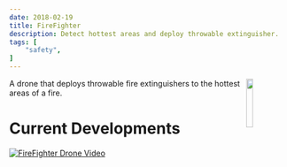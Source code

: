 ```yaml
---
date: 2018-02-19
title: FireFighter
description: Detect hottest areas and deploy throwable extinguisher.
tags: [
    "safety",
]
---
```

<img align="right" src="https://i.imgur.com/p8jenZt.png" style="width: 15%;">
A drone that deploys throwable fire extinguishers to the hottest areas of a fire. 

# Current Developments

[![FireFighter Drone Video](https://i.imgur.com/pYmULGJ.png)](https://www.youtube.com/watch?v=WhwQ63sZ130 "Firefighter Drone Video")
